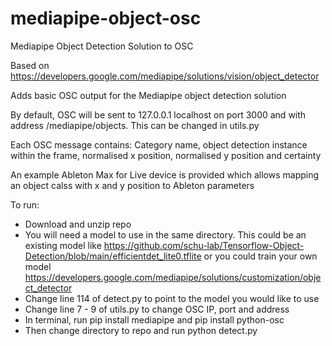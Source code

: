 # mediapipe-object-osc
Mediapipe Object Detection Solution to OSC

Based on https://developers.google.com/mediapipe/solutions/vision/object_detector 

Adds basic OSC output for the Mediapipe object detection solution

By default, OSC will be sent to 127.0.0.1 localhost on port 3000 and with address /mediapipe/objects. This can be changed in utils.py

Each OSC message contains: 
Category name, object detection instance within the frame, normalised x position, normalised y position and certainty 

An example Ableton Max for Live device is provided which allows mapping an object calss with x and y position to Ableton parameters

To run: 
- Download and unzip repo
- You will need a model to use in the same directory. This could be an existing model like https://github.com/schu-lab/Tensorflow-Object-Detection/blob/main/efficientdet_lite0.tflite or you could train your own model https://developers.google.com/mediapipe/solutions/customization/object_detector 
- Change line 114 of detect.py to point to the model you would like to use
- Change line 7 - 9 of utils.py to change OSC IP, port and address
- In terminal, run pip install mediapipe and pip install python-osc
- Then change directory to repo and run python detect.py

